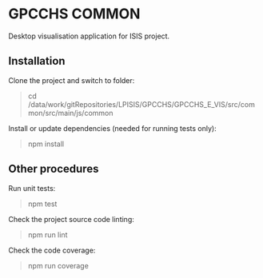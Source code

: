 # GPCCHS COMMON

Desktop visualisation application for ISIS project.

## Installation

Clone the project and switch to folder:
> cd /data/work/gitRepositories/LPISIS/GPCCHS/GPCCHS_E_VIS/src/common/src/main/js/common

Install or update dependencies (needed for running tests only):
> npm install

## Other procedures

Run unit tests:
> npm test

Check the project source code linting:
> npm run lint

Check the code coverage:
> npm run coverage
